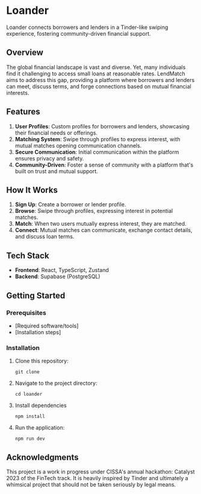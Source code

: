# Loander
Loander connects borrowers and lenders in a Tinder-like swiping experience, fostering community-driven financial support.

## Overview
The global financial landscape is vast and diverse. Yet, many individuals find it challenging to access small loans at reasonable rates. LendMatch aims to address this gap, providing a platform where borrowers and lenders can meet, discuss terms, and forge connections based on mutual financial interests.

## Features
1. **User Profiles**: Custom profiles for borrowers and lenders, showcasing their financial needs or offerings.
2. **Matching System**: Swipe through profiles to express interest, with mutual matches opening communication channels.
3. **Secure Communication**: Initial communication within the platform ensures privacy and safety.
4. **Community-Driven**: Foster a sense of community with a platform that's built on trust and mutual support.

## How It Works
1. **Sign Up**: Create a borrower or lender profile.
2. **Browse**: Swipe through profiles, expressing interest in potential matches.
3. **Match**: When two users mutually express interest, they are matched.
4. **Connect**: Mutual matches can communicate, exchange contact details, and discuss loan terms.

## Tech Stack
- **Frontend**: React, TypeScript, Zustand
- **Backend**: Supabase (PostgreSQL)

## Getting Started

### Prerequisites
- [Required software/tools]
- [Installation steps]

### Installation

1. Clone this repository:
   ```
   git clone 
   ```

2. Navigate to the project directory:
   ```
   cd loander
   ```

3. Install dependencies
   ```
   npm install
   ```

5. Run the application:
   ```
   npm run dev
   ```

## Acknowledgments
This project is a work in progress under CISSA's annual hackathon: Catalyst 2023 of the FinTech track. It is heavily inspired by Tinder and ultimately a whimsical project that should not be taken seriously by legal means.
